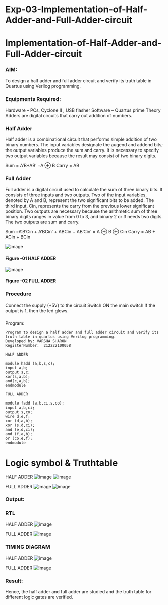 # Exp-03-Implementation-of-Half-Adder-and-Full-Adder-circuit

# Implementation-of-Half-Adder-and-Full-Adder-circuit
### AIM:
To design a half adder and full adder circuit and verify its truth table in Quartus using Verilog programming.

### Equipments Required:
Hardware – PCs, Cyclone II , USB flasher
Software – Quartus prime
Theory
Adders are digital circuits that carry out addition of numbers.

### Half Adder
Half adder is a combinational circuit that performs simple addition of two binary numbers. The input variables designate the augend and addend bits; the output variables produce the sum and carry. It is necessary to specify two output variables because the result may consist of two binary digits.

Sum = A’B+AB’ =A ⊕ B Carry = AB

### Full Adder
Full adder is a digital circuit used to calculate the sum of three binary bits. It consists of three inputs and two outputs. Two of the input variables, denoted by A and B, represent the two significant bits to be added. The third input, Cin, represents the carry from the previous lower significant position. Two outputs are necessary because the arithmetic sum of three binary digits ranges in value from 0 to 3, and binary 2 or 3 needs two digits. The two outputs are sum and carry.

Sum =A’B’Cin + A’BCin’ + ABCin + AB’Cin’ = A ⊕ B ⊕ Cin Carry = AB + ACin + BCin

 ![image](https://user-images.githubusercontent.com/36288975/163552156-a13e5a56-c638-4110-97d9-8896907c8d25.png)

#### Figure -01 HALF ADDER 


![image](https://user-images.githubusercontent.com/36288975/163552057-b3547877-6d07-45b4-b7e0-bcfebfad9e1d.png)

#### Figure -02 FULL ADDER 

### Procedure

Connect the supply (+5V) to the circuit
Switch ON the main switch
If the output is 1, then the led glows.
### 
Program:
```
Program to design a half adder and full adder circuit and verify its truth table in quartus using Verilog programming.
Developed by: VARSHA SHARON
RegisterNumber:  212222100058

HALF ADDER

module hadd (a,b,s,c);
input a,b;
output s,c;
xor(s,a,b);
and(c,a,b);
endmodule

FULL ADDER

module fadd (a,b,ci,s,co);
input a,b,ci;
output s,co;
wire d,e,f;
xor (d,a,b);
xor (s,d,ci);
and (e,d,ci);
and (f,a,b);
or (co,e,f);
endmodule 
```
# Logic symbol & Truthtable
HALF ADDER
![image](https://user-images.githubusercontent.com/98278161/233406228-c31a4c9f-3e2f-4634-9ff9-b4f3e2a720fd.png)
![image](https://user-images.githubusercontent.com/98278161/233406400-aa4e9d48-29bd-4f5e-b6bd-054288a2b00a.png)

FULL ADDER
![image](https://user-images.githubusercontent.com/98278161/233406669-80489602-3de5-478e-b475-e2e86dc8e600.png)
![image](https://user-images.githubusercontent.com/98278161/233406753-44f6ccc5-279f-425f-989c-d7bb1ec2dba9.png)

### Output:
### RTL
HALF ADDER
![image](https://user-images.githubusercontent.com/98278161/233406844-fe59d360-9dc1-4fb7-8e18-5dc42c147d30.png)

FULL ADDER
![image](https://user-images.githubusercontent.com/98278161/233406905-e28db123-32ac-4a86-9a88-6fd7142597c7.png)

### TIMING DIAGRAM
HALF ADDER
![image](https://user-images.githubusercontent.com/98278161/233407074-e9389a28-b80c-4679-90e0-dd042a70ade8.png)

FULL ADDER
![image](https://user-images.githubusercontent.com/98278161/233407150-0f0ee126-8953-4023-ac9f-5b6bdda773a2.png)

### Result:
Hence, the half adder and full adder are studied and the truth table for different logic gates are verified.
